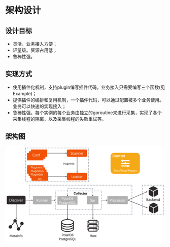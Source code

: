 # 架构设计

## 设计目标
 * 灵活，业务接入方便；
 * 轻量级。资源占用低；
 * 鲁棒性强。
## 实现方式
 * 使用插件化机制，支持plugin编写插件代码。业务接入只需要编写三个函数(见Example)；
 * 提供插件的编排和复用机制，一个插件代码，可以通过配置被多个业务使用。业务可以快速的实现接入；
 * 鲁棒性强。每个实例的每个业务由独立的goroutine来进行采集，实现了各个采集线程的隔离，以及采集线程的失败重试等。

## 架构图
 ![architecture](pic/architecture.png)

